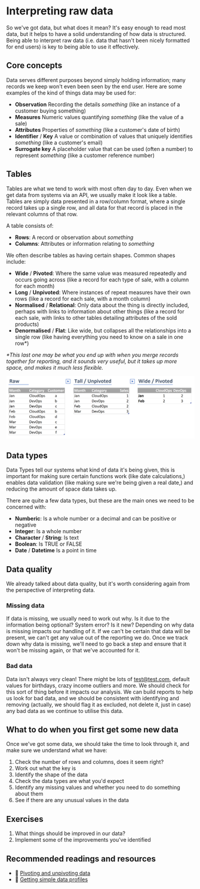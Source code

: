 # Interpreting raw data
So we've got data, but what does it mean? It's easy enough to read most data, but it helps to have a solid understanding of how data is structured. Being able to interpret raw data (i.e. data that hasn't been nicely formatted for end users) is key to being able to use it effectively.

## Core concepts
Data serves different purposes beyond simply holding information; many records we keep won't even been seen by the end user. Here are some examples of the kind of things data may be used for:

- **Observation** Recording the details *something* (like an instance of a customer buying something)
- **Measures** Numeric values quantifying *something* (like the value of a sale)
- **Attributes** Properties of *something* (like a customer's date of birth)
- **Identifier** / **Key** A value or combination of values that uniquely identifies *something* (like a customer's email)
- **Surrogate key** A placeholder value that can be used (often a number) to represent *something* (like a customer reference number)



## Tables
Tables are what we tend to work with most often day to day. Even when we get data from systems via an API, we usually make it look like a table. Tables are simply data presented in a row/column format, where a single record takes up a single row, and all data for that record is placed in the relevant columns of that row.

A table consists of: 
- **Rows**: A record or observation about *something*
- **Columns**: Attributes or information relating to *something*

We often describe tables as having certain shapes. Common shapes include:
- **Wide** / **Pivoted**: Where the same value was measured repeatedly and occurs going across (like a record for each type of sale, with a column for each month)
- **Long** / **Unpivoted**: Where instances of repeat measures have their own rows (like a record for each sale, with a month column)
- **Normalised** / **Relational**: Only data about the thing is directly included, perhaps with links to information about other things (like a record for each sale, with links to other tables detailing attributes of the sold products)
- **Denormalised** / **Flat**: Like wide, but collapses all the relationships into a single row (like having everything you need to know on a sale in one row*)

*\*This last one may be what you end up with when you merge records together for reporting, and it sounds very useful, but it takes up more space, and makes it much less flexible.*


![table pivoting](img/pivoting.jpg)
## Data types
Data Types tell our systems what kind of data it's being given, this is important for making sure certain functions work (like date calculations,) enables data validation (like making sure we're being given a real date,) and reducing the amount of space data takes up.

There are quite a few data types, but these are the main ones we need to be concerned with:

- **Numberic**: Is a whole number or a decimal and can be positive or negative
- **Integer**: Is a whole number
- **Character** / **String**: Is text
- **Boolean**: Is TRUE or FALSE
- **Date** / **Datetime** Is a point in time

## Data quality
We already talked about data quality, but it's worth considering again from the perspective of interpreting data.

### Missing data
If data is missing, we usually need to work out why. Is it due to the information being optional? System error? Is it new? Depending on why data is missing impacts our handling of it. If we can't be certain that data will be present, we can't get any value out of the reporting we do. Once we track down why data is missing, we'll need to go back a step and ensure that it won't be missing again, or that we've accounted for it.

### Bad data
Data isn't always very clean! There might be lots of test@test.com, default values for birthdays, crazy income outliers and more. We should check for this sort of thing before it impacts our analysis. We can build reports to help us look for bad data, and we should be consistent with identifying and removing (actually, we should flag it as excluded, not delete it, just in case) any bad data as we continue to utilise this data.

## What to do when you first get some new data
Once we've got some data, we should take the time to look through it, and make sure we understand what we have:

1. Check the number of rows and columns, does it seem right?
2. Work out what the key is
3. Identify the shape of the data
4. Check the data types are what you'd expect
5. Identify any missing values and whether you need to do something about them
6. See if there are any unusual values in the data

## Exercises
1. What things should be improved in our data?
2. Implement some of the improvements you've identified

## Recommended readings and resources
- :page_facing_up: [Pivoting and unpivoting data](http://radacad.com/pivot-and-unpivot-with-power-bi)
- :page_facing_up: [Getting simple data profiles](https://blog.crossjoin.co.uk/2016/01/12/descriptive-statistics-in-power-bim-with-table-profile/)
